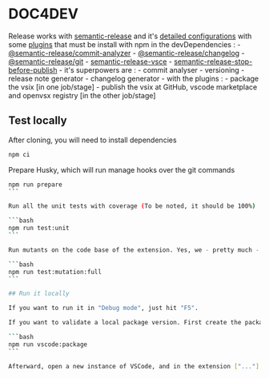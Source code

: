# DOC4DEV

Release works with [semantic-release](https://semantic-release.gitbook.io/semantic-release/) and it's [detailed configurations](https://github.com/semantic-release/semantic-release/blob/master/docs/usage/configuration.md#configuration) with some [plugins](https://semantic-release.gitbook.io/semantic-release/extending/plugins-list) that must be install with npm in the devDependencies : - [@semantic-release/commit-analyzer](https://github.com/semantic-release/commit-analyzer) - [@semantic-release/changelog](https://github.com/semantic-release/changelog) - [@semantic-release/git](https://github.com/semantic-release/git) - [semantic-release-vsce](https://github.com/felipecrs/semantic-release-vsce) - [semantic-release-stop-before-publish](https://github.com/felipecrs/semantic-release-vsce#platform-specific-on-github-actions) - it's superpowers are : - commit analyser - versioning - release note generator - changelog generator - with the plugins : - package the vsix [in one job/stage] - publish the vsix at GitHub, vscode marketplace and openvsx registry [in the other job/stage]

## Test locally

After cloning, you will need to install dependencies

```bash
npm ci
```

Prepare Husky, which will run manage hooks over the git commands

````bash
npm run prepare
```

Run all the unit tests with coverage (To be noted, it should be 100%)

```bash
npm run test:unit
```

Run mutants on the code base of the extension. Yes, we - pretty much - *"eat our own dog food"* (If we forget that we built it with TypeScript and that we need the Stryker-JS version... Ah!Ah!Ah!). To be noted, again, it should be 100%

```bash
npm run test:mutation:full
```

## Run it locally

If you want to run it in "Debug mode", just hit "F5".

If you want to validate a local package version. First create the package using the "vsce" tool:

```bash
npm run vscode:package
```

Afterward, open a new instance of VSCode, and in the extension ["..."] menu, chose "Install from VSIX" and select the one you just packaged.
````
